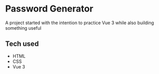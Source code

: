 # Password Generator

A project started with the intention to practice Vue 3 while also building something useful

## Tech used

- HTML
- CSS
- Vue 3

